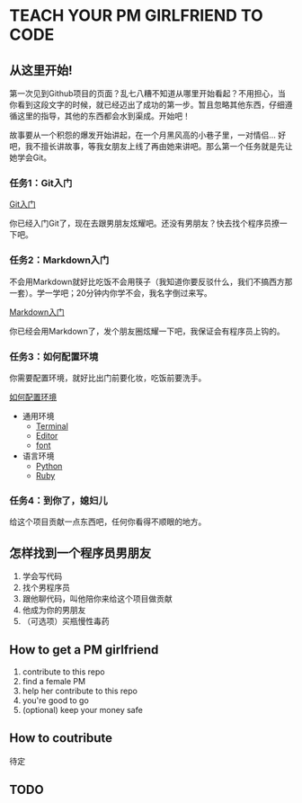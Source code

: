 # TEACH YOUR PM GIRLFRIEND TO CODE

## 从这里开始!

第一次见到Github项目的页面？乱七八糟不知道从哪里开始看起？不用担心，当你看到这段文字的时候，就已经迈出了成功的第一步。暂且忽略其他东西，仔细遵循这里的指导，其他的东西都会水到渠成。开始吧！

故事要从一个积怨的爆发开始讲起，在一个月黑风高的小巷子里，一对情侣... 好吧，我不擅长讲故事，等我女朋友上线了再由她来讲吧。那么第一个任务就是先让她学会Git。

### 任务1：Git入门

[Git入门](./docs/git_tutorial.md)

你已经入门Git了，现在去跟男朋友炫耀吧。还没有男朋友？快去找个程序员撩一下吧。

### 任务2：Markdown入门

不会用Markdown就好比吃饭不会用筷子（我知道你要反驳什么，我们不搞西方那一套）。学一学吧；20分钟内你学不会，我名字倒过来写。

[Markdown入门](./docs/markdown_tutorial.md)

你已经会用Markdown了，发个朋友圈炫耀一下吧，我保证会有程序员上钩的。

### 任务3：如何配置环境

你需要配置环境，就好比出门前要化妆，吃饭前要洗手。

[如何配置环境](./docs/env_setting.md)

- 通用环境
  - [Terminal](./docs/env/terminal.md)
  - [Editor](./docs/env/editor.md)
  - [font](./docs/env/font.md)
- 语言环境
  - [Python](./docs/env/python.md)
  - [Ruby](./docs/env/ruby.md)

### 任务4：到你了，媳妇儿

给这个项目贡献一点东西吧，任何你看得不顺眼的地方。

## 怎样找到一个程序员男朋友

1. 学会写代码
2. 找个男程序员
3. 跟他聊代码，叫他陪你来给这个项目做贡献
4. 他成为你的男朋友
5. （可选项）买瓶慢性毒药

## How to get a PM girlfriend

1. contribute to this repo
2. find a female PM
3. help her contribute to this repo
4. you're good to go
5. (optional) keep your money safe

## How to coutribute

待定

## TODO

